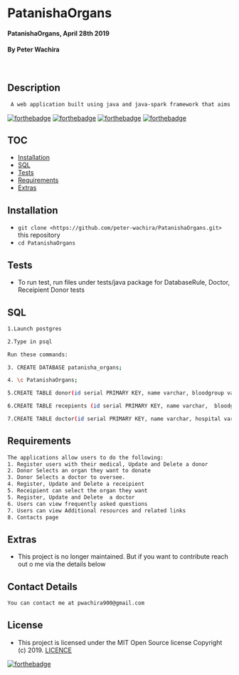 # PatanishaOrgans
#### PatanishaOrgans, April 28th 2019
#### By **Peter Wachira**
![]()
![]()
## Description

```bash
 A web application built using java and java-spark framework that aims at speeding up the process of linking organ donors to organ recipients. 
```


[![forthebadge](https://forthebadge.com/images/badges/powered-by-electricity.svg)](https://forthebadge.com)
[![forthebadge](https://forthebadge.com/images/badges/made-with-java.svg)](https://forthebadge.com)
[![forthebadge](https://forthebadge.com/images/badges/uses-html.svg)](https://forthebadge.com)
[![forthebadge](https://forthebadge.com/images/badges/uses-css.svg)](https://forthebadge.com)


## TOC

- [Installation](#Installation)
- [SQL](#SQL)
- [Tests](#Tests)
- [Requirements](#Requirements)
- [Extras](#extras)


## Installation
* `git clone <https://github.com/peter-wachira/PatanishaOrgans.git>` this repository
* `cd PatanishaOrgans`

## Tests

- To run test, run files under tests/java package for DatabaseRule, Doctor, Receipient Donor tests 

## SQL
```bash
1.Launch postgres

2.Type in psql

Run these commands:

3. CREATE DATABASE patanisha_organs;

4. \c PatanishaOrgans;

5.CREATE TABLE donor(id serial PRIMARY KEY, name varchar, bloodgroup varchar, organ varchar, doctorid int);

6.CREATE TABLE recepients (id serial PRIMARY KEY, name varchar,  bloodgroup varchar, organ varchar, doctorid varchar);

7.CREATE TABLE doctor(id serial PRIMARY KEY, name varchar, hospital varchar, contact varchar);

```



## Requirements

```bash
The applications allow users to do the following:
1. Register users with their medical, Update and Delete a donor
2. Donor Selects an organ they want to donate
3. Donor Selects a doctor to oversee.
4. Register, Update and Delete a receipient  
5. Receipient can select the organ they want 
5. Register, Update and Delete  a doctor
6. Users can view frequently asked questions
7. Users can view Additional resources and related links 
8. Contacts page
```

## Extras

- This project is no longer maintained. But if you want to contribute reach out o me via the details below 



## Contact Details
```bash
You can contact me at pwachira900@gmail.com
```

## License
- This project is licensed under the MIT Open Source license Copyright (c) 2019. [LICENCE](https://github.com/peter-wachira/PatanishaOrgans/blob/master/LICENCE)

[![forthebadge](https://forthebadge.com/images/badges/makes-people-smile.svg)](https://forthebadge.com)
